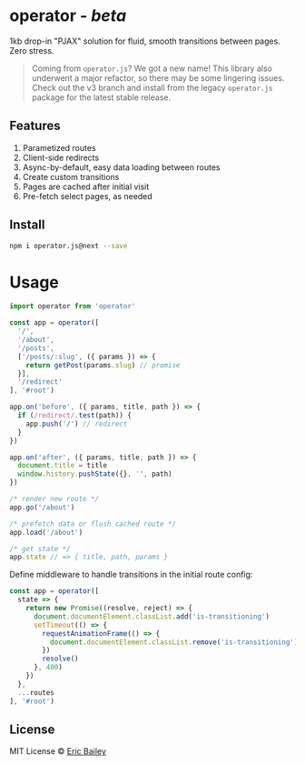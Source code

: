 # operator - *beta*
1kb drop-in "PJAX" solution for fluid, smooth transitions between pages. Zero stress.

> Coming from `operator.js`? We got a new name! This library also underwent a
> major refactor, so there may be some lingering issues. Check out the v3 branch
> and install from the legacy `operator.js` package for the latest stable
> release.

## Features
1. Parametized routes
2. Client-side redirects
3. Async-by-default, easy data loading between routes
4. Create custom transitions
5. Pages are cached after initial visit
6. Pre-fetch select pages, as needed

## Install
```bash
npm i operator.js@next --save
```

# Usage
```javascript
import operator from 'operator'

const app = operator([
  '/',
  '/about',
  '/posts',
  ['/posts/:slug', ({ params }) => {
    return getPost(params.slug) // promise
  }],
  '/redirect'
], '#root')

app.on('before', ({ params, title, path }) => {
  if (/redirect/.test(path)) {
    app.push('/') // redirect
  }
})

app.on('after', ({ params, title, path }) => {
  document.title = title
  window.history.pushState({}, '', path)
})

/* render new route */
app.go('/about')

/* prefetch data or flush cached route */
app.load('/about')

/* get state */
app.state // => { title, path, params }
```
Define middleware to handle transitions in the initial route config:
```javascript
const app = operator([
  state => {
    return new Promise((resolve, reject) => {
      document.documentElement.classList.add('is-transitioning')
      setTimeout(() => {
        requestAnimationFrame(() => {
          document.documentElement.classList.remove('is-transitioning')
        })
        resolve()
      }, 400)
    })
  },
  ...routes
], '#root')
```

## License
MIT License © [Eric Bailey](https://estrattonbailey.com)
